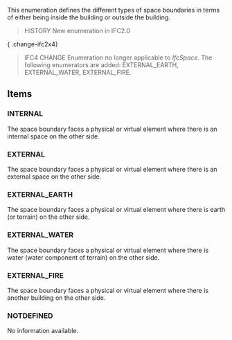 This enumeration defines the different types of space boundaries in terms of either being inside the building or outside the building.

<!-- end of short definition -->


> HISTORY New enumeration in IFC2.0

{ .change-ifc2x4}
> IFC4 CHANGE Enumeration no longer applicable to _IfcSpace_. The following enumerators are added: EXTERNAL_EARTH, EXTERNAL_WATER, EXTERNAL_FIRE.

## Items

### INTERNAL
The space boundary faces a physical or virtual element where there is an internal space on the other side.

### EXTERNAL
The space boundary faces a physical or virtual element where there is an external space on the other side.

### EXTERNAL_EARTH
The space boundary faces a physical or virtual element where there is earth (or terrain) on the other side.

### EXTERNAL_WATER
The space boundary faces a physical or virtual element where there is water (water component of terrain) on the other side.

### EXTERNAL_FIRE
The space boundary faces a physical or virtual element where there is another building on the other side.

### NOTDEFINED
No information available.

